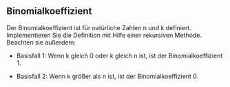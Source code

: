 ## Binomialkoeffizient

Der Binomialkoeffizient ist für natürliche Zahlen n und k definiert. Implementieren Sie die Definition mit Hilfe einer rekursiven Methode.
Beachten sie außerdem:
- Basisfall 1: Wenn k gleich 0 oder k gleich n ist, ist der Binomialkoeffizient 1.

- Basisfall 2: Wenn k größer als n ist, ist der Binomialkoeffizient 0.
